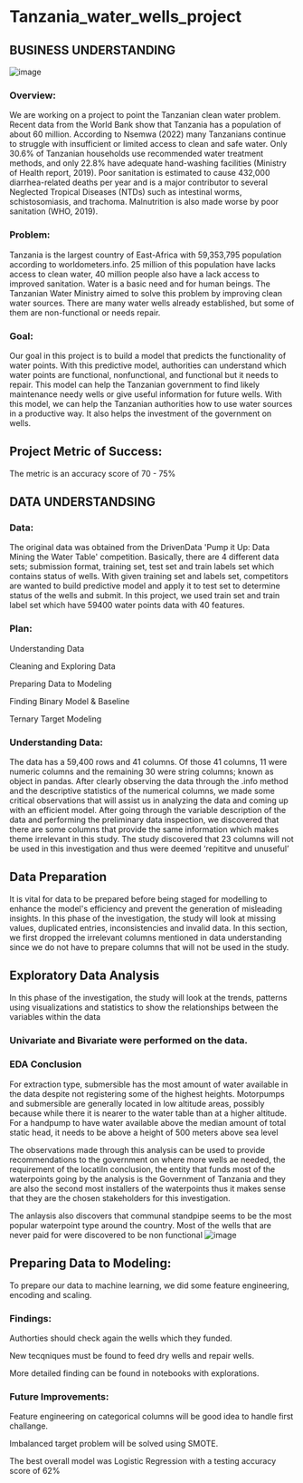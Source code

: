 # Tanzania_water_wells_project

## BUSINESS UNDERSTANDING
![image](https://user-images.githubusercontent.com/78497452/198192701-f354ef95-a6b1-472d-8cd3-d32ff81cf7a5.png)

### Overview:

We are working on a project to point the Tanzanian clean water problem. Recent data from the World Bank show that Tanzania has a population of about 60 million. According to Nsemwa (2022) many Tanzanians continue to struggle with insufficient or limited access to clean and safe water. Only 30.6% of Tanzanian households use recommended water treatment methods, and only 22.8% have adequate hand-washing facilities (Ministry of Health report, 2019). Poor sanitation is estimated to cause 432,000 diarrhea-related deaths per year and is a major contributor to several Neglected Tropical Diseases (NTDs) such as intestinal worms, schistosomiasis, and trachoma. Malnutrition is also made worse by poor sanitation (WHO, 2019).



### Problem:

Tanzania is the largest country of East-Africa with 59,353,795 population according to worldometers.info. 25 million of this population have lacks access to clean water, 40 million people also have a lack access to improved sanitation. Water is a basic need and for human beings. The Tanzanian Water Ministry aimed to solve this problem by improving clean water sources. There are many water wells already established, but some of them are non-functional or needs repair.

### Goal:

Our goal in this project is to build a model that predicts the functionality of water points. With this predictive model, authorities can understand which water points are functional, nonfunctional, and functional but it needs to repair. This model can help the Tanzanian government to find likely maintenance needy wells or give useful information for future wells. With this model, we can help the Tanzanian authorities how to use water sources in a productive way. It also helps the investment of the government on wells.



## Project Metric of Success: 

The metric is an accuracy score of 70 - 75%

## DATA UNDERSTANDSING

### Data:

The original data was obtained from the DrivenData 'Pump it Up: Data Mining the Water Table' competition. Basically, there are 4 different data sets; submission format, training set, test set and train labels set which contains status of wells. With given training set and labels set, competitors are wanted to build predictive model and apply it to test set to determine status of the wells and submit.
In this project, we used train set and train label set which have 59400 water points data with 40 features.

### Plan:

Understanding Data

Cleaning and Exploring Data

Preparing Data to Modeling

Finding Binary Model & Baseline

Ternary Target Modeling

### Understanding Data: 

The data has a 59,400 rows and 41 columns. Of those 41 columns, 11 were numeric columns and the remaining 30 were string columns; known as object in pandas.
After clearly observing the data through the .info method and the descriptive statistics of the numerical columns, we made some critical observations that will assist us in analyzing the data and coming up with an efficient model. 
After going through the variable description of the data and performing the preliminary data inspection, we discovered that there are some columns that provide the same information which makes theme irrelevant in this study. The study discovered that 23 columns will not be used in this investigation and thus were deemed ‘repititve and unuseful’

## Data Preparation
It is vital for data to be prepared before being staged for modelling to enhance the model's efficiency and prevent the generation of misleading insights. In this phase of the investigation, the study will look at missing values, duplicated entries, inconsistencies and invalid data. In this section, we first dropped the irrelevant columns mentioned in data understanding since we do not have to prepare columns that will not be used in the study. 
## Exploratory Data Analysis
In this phase of the investigation, the study will look at the trends, patterns using visualizations and statistics to show the relationships between the variables within the data

### Univariate and Bivariate were performed on the data.
### EDA Conclusion
For extraction type, submersible has the most amount of water available in the data despite not registering some of the highest heights. Motorpumps and submersible are generally located in low altitude areas, possibly because while there it is nearer to the water table than at a higher altitude. For a handpump to have water available above the median amount of total static head, it needs to be above a height of 500 meters above sea level

The observations made through this analysis can be used to provide recommendations to the government on where more wells ae needed, the requirement of the locatiIn conclusion, the entity that funds most of the waterpoints going by the analysis is the Government of Tanzania and they are also the second most installers of the waterpoints thus it makes sense that they are the chosen stakeholders for this investigation.

The anlaysis also discovers that communal standpipe seems to be the most popular waterpoint type around the country.
Most of the wells that are never paid for were discovered to be non functional
![image](https://user-images.githubusercontent.com/78497452/198195550-fc7cee45-e5d9-4cd0-9bd3-d2f7e28a5531.png)

## Preparing Data to Modeling: 

To prepare our data to machine learning, we did some feature engineering, encoding and scaling.

### Findings:

Authorties should check again the wells which they funded.

New tecqniques must be found to feed dry wells and repair wells.

More detailed finding can be found in notebooks with explorations.

### Future Improvements:

Feature engineering on categorical columns will be good idea to handle first challange.

Imbalanced target problem will be solved using SMOTE.

The best overall model was Logistic Regression with a testing accuracy score of 62%


